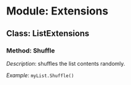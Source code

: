 # Module: Extensions

## Class: ListExtensions

### Method: Shuffle

*Description*: shuffles the list contents randomly.

*Example*: `myList.Shuffle()`
